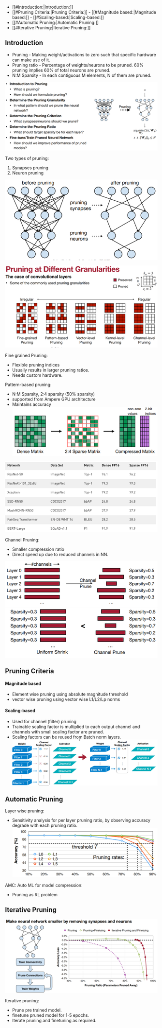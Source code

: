- [[#Introduction:|Introduction:]]
- [[#Pruning Criteria:|Pruning Criteria:]]
		- [[#Magnitude based:|Magnitude based:]]
		- [[#Scaling-based:|Scaling-based:]]
- [[#Automatic Pruning:|Automatic Pruning:]]
- [[#Iterative Pruning:|Iterative Pruning:]]

## Introduction

- Pruning - Making weight/activations to zero such that specific hardware can make use of it.
- Pruning ratio - Percentage of weights/neurons to be pruned. 60% pruning implies 60% of total neurons are pruned.
- N:M Sparsity - In each contiguous M elements, N of them are pruned.

![](attachments/Pasted%20image%2020240704110201.png)

Two types of pruning: 
1. Synapses pruning
2. Neuron pruning

![](attachments/Pasted%20image%2020240704105958.png)



![](attachments/Pasted%20image%2020240704110219.png)

Fine grained Pruning:
- Flexible pruning indices
- Usually results in larger pruning ratios.
- Needs custom hardware.

Pattern-based pruning:
- N:M Sparsity, 2:4 sparsity (50% sparsity)
- supported from Ampere GPU architecture
- Maintains accuracy
![](attachments/Pasted%20image%2020240704125201.png)

![](attachments/Pasted%20image%2020240704125326.png)

Channel Pruning:
- Smaller compression ratio
- Direct speed up due to reduced channels in NN.

![](attachments/Pasted%20image%2020240704125646.png)
![](attachments/Pasted%20image%2020240704125721.png)

## Pruning Criteria

#### Magnitude based
- Element wise pruning using absolute magnitude threshold
- vector wise pruning using vector wise L1/L2/Lp norms

#### Scaling-based
- Used for channel (filter) pruning
- Trainable scaling factor is multiplied to each output channel and channels with small scaling factor are pruned.
- Scaling factors can be reused from Batch norm layers.
![](attachments/Pasted%20image%2020240704130512.png)


## Automatic Pruning

Layer wise pruning:
- Sensitivity analysis for per layer pruning ratio, by observing accuracy degrade with each pruning ratio.
![](attachments/Pasted%20image%2020240704151409.png)

AMC: Auto ML for model compression:
- Pruning as RL problem


## Iterative Pruning

![](attachments/Pasted%20image%2020240704110036.png)

Iterative pruning:
- Prune pre trained model.
- finetune pruned model for 1-5 epochs.
- Iterate pruning and finetuning as required.

